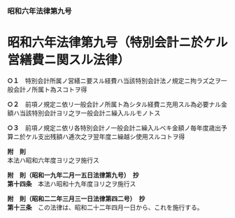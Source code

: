 ### 昭和六年法律第九号  
# 昭和六年法律第九号（特別会計ニ於ケル営繕費ニ関スル法律）  
  
**○１**　特別会計所属ノ営繕ニ要スル経費ハ当該特別会計法ノ規定ニ拘ラズ之ヲ一般会計ノ所属ト為スコトヲ得  
  
**○２**　前項ノ規定ニ依リ一般会計ノ所属ト為シタル経費ニ充用スル為必要ナル金額ハ当該特別会計ヨリ之ヲ一般会計ニ繰入ルルモノトス  
  
**○３**　前項ノ規定ニ依リ各特別会計ノ一般会計ニ繰入ルベキ金額ノ毎年度歳出予算ニ於ケル支出残額ハ逓次之ヲ翌年度ニ繰越シ使用スルコトヲ得  
  
**附　則**  
本法ハ昭和六年度ヨリ之ヲ施行ス  
  
**附　則（昭和一九年二月一五日法律第九号）　抄**  
**第十四条**　本法ハ昭和十九年度ヨリ之ヲ施行ス  
  
**附　則（昭和二二年三月三一日法律第四二号）　抄**  
**第十三条**　この法律は、昭和二十二年四月一日から、これを施行する。  
  
